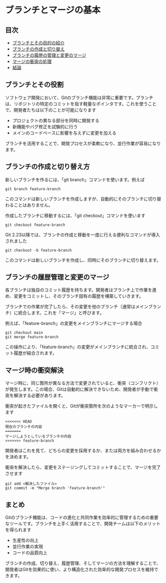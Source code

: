 # ブランチとマージの基本

## 目次
- [ブランチとその目的の紹介](#introduction-to-branches-and-their-purpose)
- [ブランチの作成と切り替え](#creating-and-switching-between-branches)
- [ブランチの履歴の管理と変更のマージ](#managing-branch-history-and-merging-changes)
- [マージの衝突の処理](#handling-merge-conflicts)
- [結論](#conclusion)

## ブランチとその役割

ソフトウェア開発において、Gitのブランチ機能は非常に重要です。ブランチは、リポジトリの特定のコミットを指す軽量なポインタです。これを使うことで、開発者たちは以下のことが可能になります

- プロジェクトの異なる部分を同時に開発する
- 新機能やバグ修正を試験的に行う
- メインのコードベースに影響を与えずに変更を加える

ブランチを活用することで、開発プロセスが柔軟になり、並行作業が容易になります。

## ブランチの作成と切り替え方

新しいブランチを作るには、「git branch」コマンドを使います。例えば

```
git branch feature-branch
```

このコマンドは新しいブランチを作成しますが、自動的にそのブランチに切り替わることはありません。

作成したブランチに移動するには、「git checkout」コマンドを使います

```
git checkout feature-branch
```

Git 2.23以降では、ブランチの作成と移動を一度に行える便利なコマンドが導入されました

```
git checkout -b feature-branch
```

このコマンドは新しいブランチを作成し、同時にそのブランチに切り替えます。

## ブランチの履歴管理と変更のマージ

各ブランチは独自のコミット履歴を持ちます。開発者はブランチ上で作業を進め、変更をコミットし、そのブランチ固有の履歴を構築していきます。

ブランチでの作業が完了したら、その変更を他のブランチ（通常はメインブランチ）に統合します。これを「マージ」と呼びます。

例えば、「feature-branch」の変更をメインブランチにマージする場合

```
git checkout main
git merge feature-branch
```

この操作により、「feature-branch」の変更がメインブランチに統合され、コミット履歴が結合されます。

## マージ時の衝突解決

マージ時に、同じ箇所が異なる方法で変更されていると、衝突（コンフリクト）が発生します。この場合、Gitは自動的に解決できないため、開発者が手動で衝突を解決する必要があります。

衝突が起きたファイルを開くと、Gitが衝突箇所を次のようなマーカーで明示します

```
<<<<<<< HEAD
現在のブランチの内容
=======
マージしようとしているブランチの内容
>>>>>>> feature-branch
```

開発者はこれを見て、どちらの変更を採用するか、または両方を組み合わせるかを決めます。

衝突を解決したら、変更をステージングしてコミットすることで、マージを完了させます

```
git add <解決したファイル>
git commit -m "Merge branch 'feature-branch'"
```

## まとめ

Gitのブランチ機能は、コードの進化と共同作業を効率的に管理するための重要なツールです。ブランチを上手く活用することで、開発チームは以下のメリットを得られます

- 生産性の向上
- 並行作業の実現
- コードの品質向上

ブランチの作成、切り替え、履歴管理、そしてマージの方法を理解することで、開発者はGitを効果的に使い、より構造化された効率的な開発プロセスを維持できます。